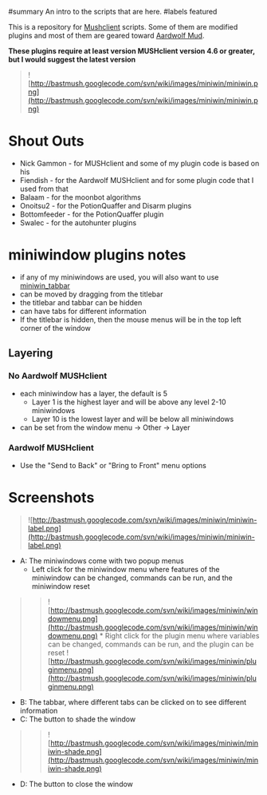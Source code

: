 ﻿#summary An intro to the scripts that are here.
#labels featured



This is a repository for [Mushclient](http://mushclient.com) scripts.  Some of them are modified plugins and most of them are geared toward [Aardwolf Mud](http://aardwolf.com).

**These plugins require at least version MUSHclient version 4.6 or greater, but I would suggest the latest version**

> ![http://bastmush.googlecode.com/svn/wiki/images/miniwin/miniwin.png](http://bastmush.googlecode.com/svn/wiki/images/miniwin/miniwin.png)

# Shout Outs #
  * Nick Gammon  - for MUSHclient and some of my plugin code is based on his
  * Fiendish     - for the Aardwolf MUSHclient and for some plugin code that I used from that
  * Balaam       - for the moonbot algorithms
  * Onoitsu2     - for the PotionQuaffer and Disarm plugins
  * Bottomfeeder - for the PotionQuaffer plugin
  * Swalec       - for the autohunter plugins

# miniwindow plugins notes #
  * if any of my miniwindows are used, you will also want to use [miniwin\_tabbar](miniwin_tabbar.md)
  * can be moved by dragging from the titlebar
  * the titlebar and tabbar can be hidden
  * can have tabs for different information
  * If the titlebar is hidden, then the mouse menus will be in the top left corner of the window

## Layering ##
### No Aardwolf MUSHclient ###
  * each miniwindow has a layer, the default is 5
    * Layer 1 is the highest layer and will be above any level 2-10 miniwindows
    * Layer 10 is the lowest layer and will be below all miniwindows
  * can be set from the window menu -> Other -> Layer
### Aardwolf MUSHclient ###
  * Use the "Send to Back" or "Bring to Front" menu options

# Screenshots #
> ![http://bastmush.googlecode.com/svn/wiki/images/miniwin/miniwin-label.png](http://bastmush.googlecode.com/svn/wiki/images/miniwin/miniwin-label.png)

  * A: The miniwindows come with two popup menus
    * Left click for the miniwindow menu where features of the miniwindow can be changed, commands can be run, and the miniwindow reset
> > ![http://bastmush.googlecode.com/svn/wiki/images/miniwin/windowmenu.png](http://bastmush.googlecode.com/svn/wiki/images/miniwin/windowmenu.png)
    * Right click for the plugin menu where variables can be changed, commands can be run, and the plugin can be reset
> > ![http://bastmush.googlecode.com/svn/wiki/images/miniwin/pluginmenu.png](http://bastmush.googlecode.com/svn/wiki/images/miniwin/pluginmenu.png)
  * B: The tabbar, where different tabs can be clicked on to see different information
  * C: The button to shade the window
> > ![http://bastmush.googlecode.com/svn/wiki/images/miniwin/miniwin-shade.png](http://bastmush.googlecode.com/svn/wiki/images/miniwin/miniwin-shade.png)
  * D: The button to close the window